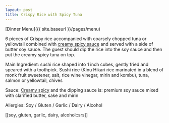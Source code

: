 ```yaml
---
layout: post
title: Crispy Rice with Spicy Tuna
---
```


[Dinner Menu]({{ site.baseurl }}/pages/menu)

6 pieces of Crispy rice accompanied with coarsely chopped tuna or yellowtail combined with [creamy spicy sauce](../sauces/creamy-spicy-sauce.md) and served with a side of butter soy sauce. The guest should dip the rice into the soy sauce and then put the creamy spicy tuna on top. 

Main Ingredient: sushi rice shaped into 1 inch cubes, gently fried and speared with a toothpick. Sushi rice (Kinu Hikari rice marinated in a blend of monk fruit sweetener, salt, rice wine vinegar, mirin and kombu), tuna, salmon or yellowtail, chives

Sauce: [Creamy spicy](../sauces/creamy-spicy-sauce.md) and the dipping sauce is:
premium soy sauce mixed with clarified butter, sake and mirin

Allergies: Soy / Gluten / Garlic / Dairy / Alcohol

[[soy, gluten, garlic, dairy, alcohol::srs]]